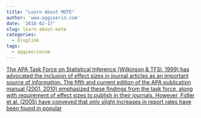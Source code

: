 ```yaml
---
title: "Learn About MOTE"
author: 'www.aggieerin.com'
date: '2018-02-17'
slug: learn-about-mote
categories:
  - bloglink
tags:
  - aggieerincom
---
```


[The APA Task Force on Statistical Inference (Wilkinson & TFSI, 1999) has advocated the inclusion of effect sizes in journal articles as an important source of information. The fifth and current edition of the APA publication manual (2001, 2010) emphasized these findings from the task force, along with requirement of effect sizes to publish in their journals. However, Fidler et al. (2005) have conveyed that only slight increases in report rates have been found in popular<i class="fas fa-external-link-alt"></i>](https://doomlab.github.io/post/learn-about-mote/)

